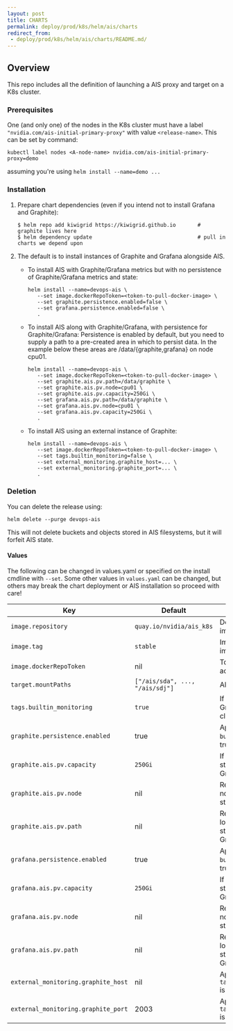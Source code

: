 ```yaml
---
layout: post
title: CHARTS
permalink: deploy/prod/k8s/helm/ais/charts
redirect_from:
 - deploy/prod/k8s/helm/ais/charts/README.md/
---
```


## Overview

This repo includes all the definition of launching a AIS proxy and target on a K8s cluster.

### Prerequisites

One (and only one) of the nodes in the K8s cluster must have a label `"nvidia.com/ais-initial-primary-proxy"` with value `<release-name>`.
This can be set by command:

```console
kubectl label nodes <A-node-name> nvidia.com/ais-initial-primary-proxy=demo
```

assuming you're using `helm install --name=demo ...`

### Installation

1. Prepare chart dependencies (even if you intend not to install Grafana and Graphite):

    ```console
    $ helm repo add kiwigrid https://kiwigrid.github.io       # graphite lives here
    $ helm dependency update                                  # pull in charts we depend upon
    ```

2. The default is to install instances of Graphite and Grafana alongside AIS.

   * To install AIS with Graphite/Grafana metrics but with no persistence of Graphite/Grafana metrics and state:

        ```console
        helm install --name=devops-ais \
           --set image.dockerRepoToken=<token-to-pull-docker-image> \
           --set graphite.persistence.enabled=false \
           --set grafana.persistence.enabled=false \
           .
        ```

   * To install AIS along with Graphite/Grafana, with persistence for Graphite/Grafana:
     Persistence is enabled by default, but you need to supply a path to a pre-created area in which to persist data. In the example below these areas are /data/{graphite,grafana} on node cpu01.

        ```console
        helm install --name=devops-ais \
           --set image.dockerRepoToken=<token-to-pull-docker-image> \
           --set graphite.ais.pv.path=/data/graphite \
           --set graphite.ais.pv.node=cpu01 \
           --set graphite.ais.pv.capacity=250Gi \
           --set grafana.ais.pv.path=/data/graphite \
           --set grafana.ais.pv.node=cpu01 \
           --set grafana.ais.pv.capacity=250Gi \
           .
        ```

   * To install AIS using an external instance of Graphite:

        ```console
        helm install --name=devops-ais \
           --set image.dockerRepoToken=<token-to-pull-docker-image> \
           --set tags.builtin_monitoring=false \
           --set external_monitoring.graphite_host=... \
           --set external_monitoring.graphite_port=... \
           .
        ```

### Deletion

You can delete the release using:

```console
helm delete --purge devops-ais
```
This will not delete buckets and objects stored in AIS filesystems, but it will forfeit AIS state.

#### Values

The following can be changed in values.yaml or specified on the install cmdline with `--set`. Some other values in `values.yaml` can be changed, but others may break the chart deployment or AIS installation so proceed with care!

| Key | Default | Description |
| --- | --- | --- |
| `image.repository`                | `quay.io/nvidia/ais_k8s`          | Docker repo for AIS image |
| `image.tag`                       | `stable`                          | Image tag value for AIS image |
| `image.dockerRepoToken`           | nil                               | Token for private repo access |
| `target.mountPaths`               | `["/ais/sda", ..., "/ais/sdj"]`   | AIS filesystem paths |
| `tags.builtin_monitoring`         | `true`                            | If true then deploy Graphite/Grafana in cluster |
| `graphite.persistence.enabled`    | true                              | Applies if `builtin_monitorting` is true |
| `graphite.ais.pv.capacity`        | `250Gi`                           | If persisting, capacity of storage provided to Graphite |
| `graphite.ais.pv.node`            | nil                               | Required if persisting; node providing path for storage
| `graphite.ais.pv.path`            | nil                               | Required if persisting; local storage path of storage provided to Graphite |
| `grafana.persistence.enabled`    | true                              | Applies if `builtin_monitorting` is true |
| `grafana.ais.pv.capacity`        | `250Gi`                           | If persisting, capacity of storage provided to Grafana |
| `grafana.ais.pv.node`            | nil                               | Required if persisting; node providing path for storage
| `grafana.ais.pv.path`            | nil                               | Required if persisting; local storage path of storage provided to Grafana |
| `external_monitoring.graphite_host` | nil                             | Applies if `tags.builtin_monitoring` is false |
| `external_monitoring.graphite_port` | 2003                            | Applies if `tags.builtin_monitoring` is false |

